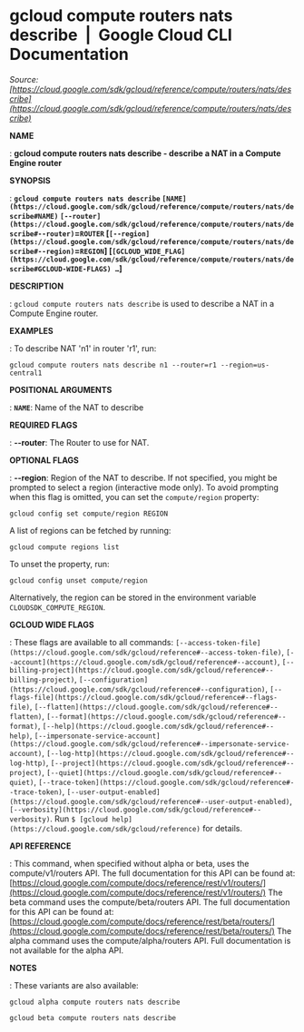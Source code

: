 # gcloud compute routers nats describe  |  Google Cloud CLI Documentation

*Source: [https://cloud.google.com/sdk/gcloud/reference/compute/routers/nats/describe](https://cloud.google.com/sdk/gcloud/reference/compute/routers/nats/describe)*

**NAME**

: **gcloud compute routers nats describe - describe a NAT in a Compute Engine router**

**SYNOPSIS**

: **`gcloud compute routers nats describe` `[NAME](https://cloud.google.com/sdk/gcloud/reference/compute/routers/nats/describe#NAME)` `[--router](https://cloud.google.com/sdk/gcloud/reference/compute/routers/nats/describe#--router)`=`ROUTER` [`[--region](https://cloud.google.com/sdk/gcloud/reference/compute/routers/nats/describe#--region)`=`REGION`] [`[GCLOUD_WIDE_FLAG](https://cloud.google.com/sdk/gcloud/reference/compute/routers/nats/describe#GCLOUD-WIDE-FLAGS) …`]**

**DESCRIPTION**

: `gcloud compute routers nats describe` is used to describe a NAT in a
Compute Engine router.

**EXAMPLES**

: To describe NAT 'n1' in router 'r1', run:

```
gcloud compute routers nats describe n1 --router=r1 --region=us-central1
```

**POSITIONAL ARGUMENTS**

: **`NAME`**:
Name of the NAT to describe

**REQUIRED FLAGS**

: **--router**:
The Router to use for NAT.

**OPTIONAL FLAGS**

: **--region**:
Region of the NAT to describe. If not specified, you might be prompted to select
a region (interactive mode only).
To avoid prompting when this flag is omitted, you can set the
``compute/region`` property:

```
gcloud config set compute/region REGION
```

A list of regions can be fetched by running:

```
gcloud compute regions list
```

To unset the property, run:

```
gcloud config unset compute/region
```

Alternatively, the region can be stored in the environment variable
``CLOUDSDK_COMPUTE_REGION``.

**GCLOUD WIDE FLAGS**

: These flags are available to all commands: `[--access-token-file](https://cloud.google.com/sdk/gcloud/reference#--access-token-file)`,
`[--account](https://cloud.google.com/sdk/gcloud/reference#--account)`, `[--billing-project](https://cloud.google.com/sdk/gcloud/reference#--billing-project)`,
`[--configuration](https://cloud.google.com/sdk/gcloud/reference#--configuration)`,
`[--flags-file](https://cloud.google.com/sdk/gcloud/reference#--flags-file)`,
`[--flatten](https://cloud.google.com/sdk/gcloud/reference#--flatten)`, `[--format](https://cloud.google.com/sdk/gcloud/reference#--format)`, `[--help](https://cloud.google.com/sdk/gcloud/reference#--help)`, `[--impersonate-service-account](https://cloud.google.com/sdk/gcloud/reference#--impersonate-service-account)`,
`[--log-http](https://cloud.google.com/sdk/gcloud/reference#--log-http)`,
`[--project](https://cloud.google.com/sdk/gcloud/reference#--project)`, `[--quiet](https://cloud.google.com/sdk/gcloud/reference#--quiet)`, `[--trace-token](https://cloud.google.com/sdk/gcloud/reference#--trace-token)`, `[--user-output-enabled](https://cloud.google.com/sdk/gcloud/reference#--user-output-enabled)`,
`[--verbosity](https://cloud.google.com/sdk/gcloud/reference#--verbosity)`.
Run `$ [gcloud help](https://cloud.google.com/sdk/gcloud/reference)` for details.

**API REFERENCE**

: This command, when specified without alpha or beta, uses the compute/v1/routers
API. The full documentation for this API can be found at: [https://cloud.google.com/compute/docs/reference/rest/v1/routers/](https://cloud.google.com/compute/docs/reference/rest/v1/routers/)
The beta command uses the compute/beta/routers API. The full documentation for
this API can be found at: [https://cloud.google.com/compute/docs/reference/rest/beta/routers/](https://cloud.google.com/compute/docs/reference/rest/beta/routers/)
The alpha command uses the compute/alpha/routers API. Full documentation is not
available for the alpha API.

**NOTES**

: These variants are also available:

```
gcloud alpha compute routers nats describe
```

```
gcloud beta compute routers nats describe
```